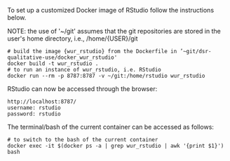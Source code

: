 To set up a customized Docker image of RStudio follow the instructions below.

NOTE: the use of '~/git' assumes that the git repositories are stored in the user's home directory, i.e., /home/{USER}/git

```Shell
# build the image {wur_rstudio} from the Dockerfile in ’~git/dsr-qualitative-use/docker_wur_rstudio'
docker build -t wur_rstudio .
# to run an instance of wur_rstudio, i.e. RStudio
docker run --rm -p 8787:8787 -v ~/git:/home/rstudio wur_rstudio
```
RStudio can now be accessed through the browser:
```
http://localhost:8787/
username: rstudio
password: rstudio
```
The terminal/bash of the current container can be accessed as follows:
```
# to switch to the bash of the current container
docker exec -it $(docker ps -a | grep wur_rstudio | awk '{print $1}') bash
```
